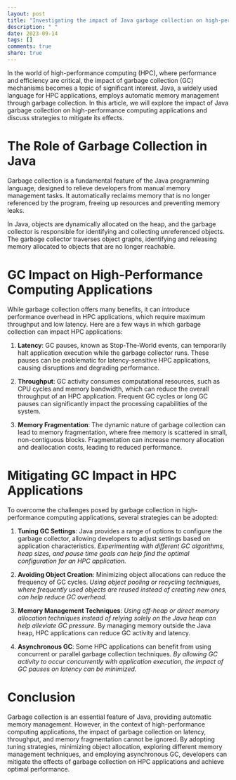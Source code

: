 ```yaml
---
layout: post
title: "Investigating the impact of Java garbage collection on high-performance computing applications"
description: " "
date: 2023-09-14
tags: []
comments: true
share: true
---
```


In the world of high-performance computing (HPC), where performance and efficiency are critical, the impact of garbage collection (GC) mechanisms becomes a topic of significant interest. Java, a widely used language for HPC applications, employs automatic memory management through garbage collection. In this article, we will explore the impact of Java garbage collection on high-performance computing applications and discuss strategies to mitigate its effects.

# The Role of Garbage Collection in Java

Garbage collection is a fundamental feature of the Java programming language, designed to relieve developers from manual memory management tasks. It automatically reclaims memory that is no longer referenced by the program, freeing up resources and preventing memory leaks.

In Java, objects are dynamically allocated on the heap, and the garbage collector is responsible for identifying and collecting unreferenced objects. The garbage collector traverses object graphs, identifying and releasing memory allocated to objects that are no longer reachable.

# GC Impact on High-Performance Computing Applications

While garbage collection offers many benefits, it can introduce performance overhead in HPC applications, which require maximum throughput and low latency. Here are a few ways in which garbage collection can impact HPC applications:

1. **Latency**: GC pauses, known as Stop-The-World events, can temporarily halt application execution while the garbage collector runs. These pauses can be problematic for latency-sensitive HPC applications, causing disruptions and degrading performance.

2. **Throughput**: GC activity consumes computational resources, such as CPU cycles and memory bandwidth, which can reduce the overall throughput of an HPC application. Frequent GC cycles or long GC pauses can significantly impact the processing capabilities of the system.

3. **Memory Fragmentation**: The dynamic nature of garbage collection can lead to memory fragmentation, where free memory is scattered in small, non-contiguous blocks. Fragmentation can increase memory allocation and deallocation costs, leading to reduced performance.

# Mitigating GC Impact in HPC Applications

To overcome the challenges posed by garbage collection in high-performance computing applications, several strategies can be adopted:

1. **Tuning GC Settings**: Java provides a range of options to configure the garbage collector, allowing developers to adjust settings based on application characteristics. *Experimenting with different GC algorithms, heap sizes, and pause time goals can help find the optimal configuration for an HPC application.*

2. **Avoiding Object Creation**: Minimizing object allocations can reduce the frequency of GC cycles. *Using object pooling or recycling techniques, where frequently used objects are reused instead of creating new ones, can help reduce GC overhead.*

3. **Memory Management Techniques**: *Using off-heap or direct memory allocation techniques instead of relying solely on the Java heap can help alleviate GC pressure.* By managing memory outside the Java heap, HPC applications can reduce GC activity and latency.

4. **Asynchronous GC**: Some HPC applications can benefit from using concurrent or parallel garbage collection techniques. *By allowing GC activity to occur concurrently with application execution, the impact of GC pauses on latency can be minimized.*

# Conclusion

Garbage collection is an essential feature of Java, providing automatic memory management. However, in the context of high-performance computing applications, the impact of garbage collection on latency, throughput, and memory fragmentation cannot be ignored. By adopting tuning strategies, minimizing object allocation, exploring different memory management techniques, and employing asynchronous GC, developers can mitigate the effects of garbage collection on HPC applications and achieve optimal performance.